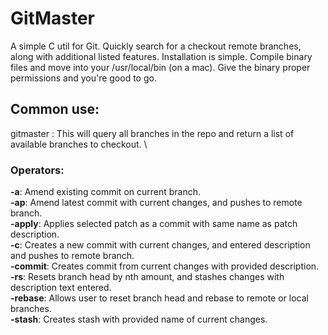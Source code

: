 # GitMaster
A simple C util for Git. Quickly search for a checkout remote branches, along with additional listed features. Installation is simple. Compile binary files and move into your /usr/local/bin (on a mac). Give the binary proper permissions and you're good to go.

## Common use: 
gitmaster <name of branch>: This will query all branches in the repo and return a list of available branches to checkout. \
### Operators: 
**-a**: Amend existing commit on current branch. \
**-ap**: Amend latest commit with current changes, and pushes to remote branch. \
**-apply**: Applies selected patch as a commit with same name as patch description. \
**-c**: Creates a new commit with current changes, and entered description and pushes to remote branch. \
**-commit**: Creates commit from current changes with provided description. \
**-rs**: Resets branch head by nth amount, and stashes changes with description text entered. \
**-rebase**: Allows user to reset branch head and rebase to remote or local branches. \
**-stash**: Creates stash with provided name of current changes. 
